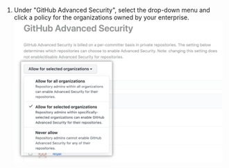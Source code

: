 1. Under "GitHub Advanced Security", select the drop-down menu and click a policy for the organizations owned by your enterprise. ![Drop-down to select Advanced Security policy for organizations in the enterprise account](/assets/images/help/enterprises/select-advanced-security-organization-policy.png)
